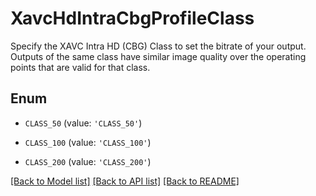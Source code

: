 # XavcHdIntraCbgProfileClass

Specify the XAVC Intra HD (CBG) Class to set the bitrate of your output. Outputs of the same class have similar image quality over the operating points that are valid for that class.

## Enum

* `CLASS_50` (value: `'CLASS_50'`)

* `CLASS_100` (value: `'CLASS_100'`)

* `CLASS_200` (value: `'CLASS_200'`)

[[Back to Model list]](../README.md#documentation-for-models) [[Back to API list]](../README.md#documentation-for-api-endpoints) [[Back to README]](../README.md)


